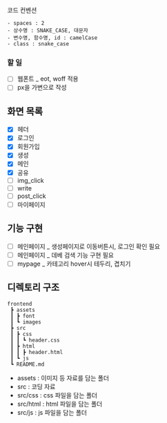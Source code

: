 코드 컨벤션
```
- spaces : 2
- 상수명 : SNAKE_CASE, 대문자
- 변수명, 함수명, id : camelCase
- class : snake_case
```

### 할 일
- [ ] 웹폰트 _ eot, woff 적용
- [ ] px을 가변으로 작성

## 화면 목록
- [x] 헤더
- [x] 로그인
- [x] 회원가입
- [x] 생성
- [x] 메인
- [x] 공유
- [ ] img_click
- [ ] write
- [ ] post_click
- [ ] 마이페이지

## 기능 구현
- [ ] 메인페이지 _ 생성페이지로 이동버튼시, 로그인 확인 필요
- [ ] 메인페이지 _ 데베 검색 기능 구현 필요
- [ ] mypage _ 카테고리 hover시 테두리, 겹치기

## 디렉토리 구조
```
frontend
 ┣ assets
 ┃ ┣ font
 ┃ ┗ images
 ┣ src
 ┃ ┣ css
 ┃ ┃ ┗ header.css
 ┃ ┣ html
 ┃ ┃ ┣ header.html
 ┃ ┗ js
 ┗ README.md
```
- assets : 이미지 등 자료를 담는 폴더
- src : 코딩 자료
- src/css : css 파일을 담는 폴더
- src/html : html 파일을 담는 폴더
- src/js : js 파일을 담는 폴더
